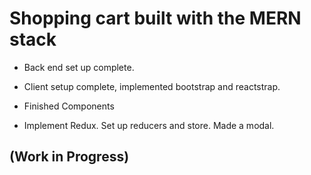 # Shopping cart built with the MERN stack

* Back end set up complete. 

* Client setup complete, implemented bootstrap and reactstrap.

* Finished Components

* Implement Redux. Set up reducers and store. Made a modal.

## (Work in Progress)